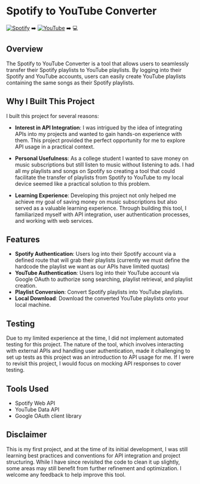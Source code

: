 # Spotify to YouTube Converter 

[![Spotify](https://img.shields.io/badge/Spotify-1ED760?&style=for-the-badge&logo=spotify&logoColor=white)](https://spotify.com) :arrow_right: [![YouTube](https://img.shields.io/badge/YouTube-FF0000?style=for-the-badge&logo=youtube&logoColor=white)](https://youtube.com) :arrow_right: :computer:


## Overview
The Spotify to YouTube Converter is a tool that allows users to seamlessly transfer their Spotify playlists to YouTube playlists. By logging into their Spotify and YouTube accounts, users can easily create YouTube playlists containing the same songs as their Spotify playlists. 

## Why I Built This Project

I built this project for several reasons:

- **Interest in API Integration**: I was intrigued by the idea of integrating APIs into my projects and wanted to gain hands-on experience with them. This project provided the perfect opportunity for me to explore API usage in a practical context.

- **Personal Usefulness**: As a college student I wanted to save money on music subscriptions but still listen to music without listening to ads. I had all my playlists and songs on Spotify so creating a tool that could facilitate the transfer of playlists from Spotify to YouTube to my local device seemed like a practical solution to this problem.

- **Learning Experience**: Developing this project not only helped me achieve my goal of saving money on music subscriptions but also served as a valuable learning experience. Through building this tool, I familiarized myself with API integration, user authentication processes, and working with web services.

## Features
- **Spotify Authentication**: Users log into their Spotify account via a defined route that will grab their playlists (currently we must define the hardcode the playlist we want as our APIs have limited quotas)
- **YouTube Authentication**: Users log into their YouTube account via Google OAuth to authorize song searching, playlist retrieval, and playlist creation.
- **Playlist Conversion**: Convert Spotify playlists into YouTube playlists.
- **Local Download**: Download the converted YouTube playlists onto your local machine.

## Testing

Due to my limited experience at the time, I did not implement automated testing for this project. The nature of the tool, which involves interacting with external APIs and handling user authentication, made it challenging to set up tests as this project was an introduction to API usage for me. If I were to revisit this project, I would focus on mocking API responses to cover testing.


## Tools Used
- Spotify Web API
- YouTube Data API
- Google OAuth client library

## Disclaimer

This is my first project, and at the time of its initial development, I was still learning best practices and conventions for API integration and project structuring. While I have since revisited the code to clean it up slightly, some areas may still benefit from further refinement and optimization. I welcome any feedback to help improve this tool.

